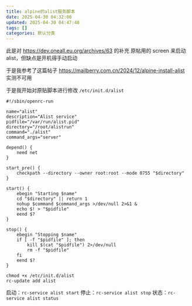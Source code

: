 ```yaml
---
title: alpine的alist服务脚本
date: 2025-04-30 04:32:00
updated: 2025-04-30 04:47:48
tags: []
categories: 默认分类
---
```


此是对 https://dev.oneall.eu.org/archives/63 的补充
原帖用的 screen 来启动 alist，但缺点是开机得手动启动

于是我参考了这篇帖子 https://mailberry.com.cn/2024/12/alpine-install-alist
实测不可用

于是我开始对原贴脚本进行修改
`/etc/init.d/alist`
```shell
#!/sbin/openrc-run

name="alist"
description="Alist service"
pidfile="/var/run/alist.pid"
directory="/root/alistrun"
command="./alist"
command_args="server"

depend() {
    need net
}

start_pre() {
    checkpath --directory --owner root:root --mode 0755 "$directory"
}

start() {
    ebegin "Starting $name"
    cd "$directory" || return 1
    nohup $command $command_args >/dev/null 2>&1 &
    echo $! > "$pidfile"
    eend $?
}

stop() {
    ebegin "Stopping $name"
    if [ -f "$pidfile" ]; then
        kill $(cat "$pidfile") 2>/dev/null
        rm -f "$pidfile"
    fi
    eend $?
}
```

```shell
chmod +x /etc/init.d/alist
rc-update add alist
```

启动：`rc-service alist start`
停止：`rc-service alist stop`
状态：`rc-service alist status`
